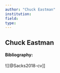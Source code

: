 ```yaml
---
author: "Chuck Eastman"
institution:
field:
type:
---
```


## Chuck Eastman
#### Bibliography:

![[@Sacks2018-cv]]